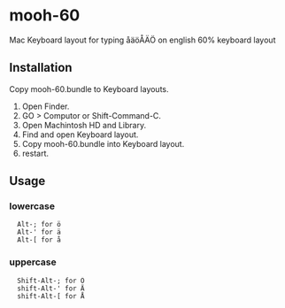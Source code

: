 # mooh-60
Mac Keyboard layout for typing åäöÅÄÖ on english 60% keyboard layout  

## Installation
  Copy mooh-60.bundle to Keyboard layouts.

  1. Open Finder.
  2. GO > Computor or Shift-Command-C.
  3. Open Machintosh HD and Library.
  4. Find and open Keyboard layout.
  5. Copy mooh-60.bundle into Keyboard layout.
  6. restart.

## Usage
### lowercase
```
  Alt-; for ö
  Alt-' for ä
  Alt-[ for å
```
### uppercase
```
  Shift-Alt-; for Ö
  shift-Alt-' for Ä
  shift-Alt-[ for Å
```